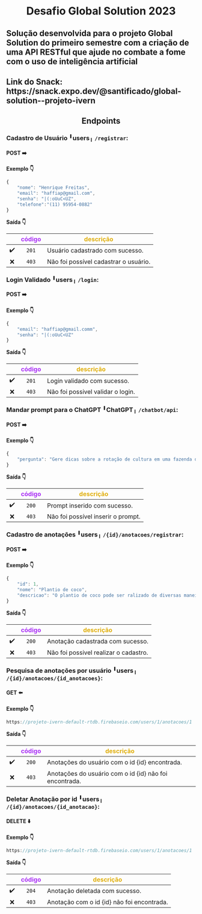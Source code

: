 <h1 align="center">Desafio Global Solution 2023</h1>
 
<h2> Solução desenvolvida para o projeto Global Solution do primeiro semestre com a criação de uma API RESTful que ajude no combate a fome com o uso de inteligência artificial</h2>

<h2> Link do Snack: https://snack.expo.dev/@santificado/global-solution--projeto-ivern </h2>
 

<h2 align="center">Endpoints</h2>

### Cadastro de Usuário ╹users╷ **`/registrar`**:

#### POST ➡️

**Exemplo 👇**
```js
{
	"nome": "Henrique Freitas",
	"email": "haffiap@gmail.com",
	"senha": "|(:oUuC<UZ",
	"telefone":"(11) 95954-0882"
}
```

**Saída 👇**

|  | <font color="#aa31f5">código</font> | <font color="#e0af0d">descrição</font> |
|:------:|:------:|-----------|
✔️ | `201` | Usuário cadastrado com sucesso.
❌ | `403` | Não foi possível cadastrar o usuário.


### Login Validado ╹users╷ **`/login`**:

#### POST ➡️

**Exemplo 👇**
```js
{
	"email": "haffiap@gmail.comm",
	"senha": "|(:oUuC<UZ"
}
```

**Saída 👇**

|  | <font color="#aa31f5">código</font> | <font color="#e0af0d">descrição</font> |
|:------:|:------:|-----------|
| ✔️ | `201` | Login validado com sucesso.
| ❌ | `403` | Não foi possivel validar o login.

### Mandar prompt para o ChatGPT ╹ChatGPT╷ **`/chatbot/api`**:

#### POST ➡️

**Exemplo 👇**
```js
{
	"pergunta": "Gere dicas sobre a rotação de cultura em uma fazenda de médio porte no interior de São Paulo com 4 hectares de terreno disponível para plantação e com média de temperatura anual de 25 graus.",
}
```

**Saída 👇**

|  | <font color="#aa31f5">código</font> | <font color="#e0af0d">descrição</font> |
|:------:|:------:|-----------|
✔️ | `200` | Prompt inserido com sucesso.
❌ | `403` | Não foi possível inserir o prompt.



### Cadastro de anotações ╹users╷ **`/{id}/anotacoes/registrar`**:

#### POST ➡️

**Exemplo 👇**
```js
{
	"id": 1,
	"nome": "Plantio de coco",
	"descricao": "O plantio de coco pode ser ralizado de diversas maneiras..." 
}
```

**Saída 👇**

|  | <font color="#aa31f5">código</font> | <font color="#e0af0d">descrição</font> |
|:------:|:------:|-----------|
| ✔️ | `200` | Anotação cadastrada com sucesso.
| ❌ | `403` | Não foi possivel realizar o cadastro.

### Pesquisa de anotações por usuário ╹users╷ **`/{id}/anotacoes/{id_anotacoes}`**:

#### GET ⬅️

**Exemplo 👇**
```js
https://projeto-ivern-default-rtdb.firebaseio.com/users/1/anotacoes/1
```

**Saída 👇**

|  | <font color="#aa31f5">código</font> | <font color="#e0af0d">descrição</font> |
|:------:|:------:|-----------|
| ✔️ | `200` | Anotações do usuário com o id {id} encontrada.
| ❌ | `403` | Anotações do usuário com o id {id} não foi encontrada.


### Deletar Anotação por id ╹users╷ **`/{id}/anotacoes/{id_anotacao}`**:

#### DELETE ⬇️

**Exemplo 👇**
```js
https://projeto-ivern-default-rtdb.firebaseio.com/users/1/anotacoes/1
```

**Saída 👇**

|  | <font color="#aa31f5">código</font> | <font color="#e0af0d">descrição</font> |
|:------:|:------:|-----------|
| ✔️ | `204` | Anotação deletada com sucesso.
| ❌ | `403` | Anotação com o id {id} não foi encontrada.
